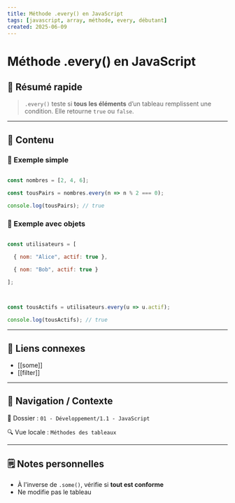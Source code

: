 ```yaml
---
title: Méthode .every() en JavaScript
tags: [javascript, array, méthode, every, débutant]
created: 2025-06-09
---
```


# Méthode .every() en JavaScript  

## 🧠 Résumé rapide  

> `.every()` teste si **tous les éléments** d’un tableau remplissent une condition. Elle retourne `true` ou `false`.

---

## 📌 Contenu

### 📍 Exemple simple

```js

const nombres = [2, 4, 6];

const tousPairs = nombres.every(n => n % 2 === 0);

console.log(tousPairs); // true

```

### 📍 Exemple avec objets

```js

const utilisateurs = [

  { nom: "Alice", actif: true },

  { nom: "Bob", actif: true }

];

  

const tousActifs = utilisateurs.every(u => u.actif);

console.log(tousActifs); // true

```

---

## 🔗 Liens connexes

- [[some]]
- [[filter]]

---

## 🧭 Navigation / Contexte

📂 Dossier : `01 - Développement/1.1 - JavaScript`  

🔍 Vue locale : `Méthodes des tableaux`

---

## 🗒️ Notes personnelles

- À l'inverse de `.some()`, vérifie si **tout est conforme**
- Ne modifie pas le tableau